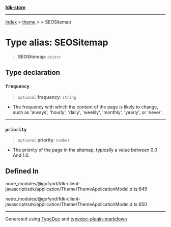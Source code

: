 [**fdk-store**](../../../README.md)
***

[Index](../../../API.md) > [theme](../../README.md) > [<internal>](../README.md) > SEOSitemap

# Type alias: SEOSitemap

> **SEOSitemap**: `object`

## Type declaration

### `frequency`

> `optional` **frequency**: `string`

- The frequency with which the content of the
page is likely to change, such as 'always', 'hourly', 'daily', 'weekly',
'monthly', 'yearly', or 'never'.

***

### `priority`

> `optional` **priority**: `number`

- The priority of the page in the sitemap,
typically a value between 0.0 And 1.0.

## Defined In

node\_modules/@gofynd/fdk-client-javascript/sdk/application/Theme/ThemeApplicationModel.d.ts:649

node\_modules/@gofynd/fdk-client-javascript/sdk/application/Theme/ThemeApplicationModel.d.ts:650

***
Generated using [TypeDoc](https://typedoc.org/) and [typedoc-plugin-markdown](https://www.npmjs.com/package/typedoc-plugin-markdown)
